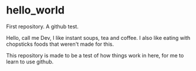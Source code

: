 # hello_world
First repository. A github test.

Hello, call me Dev, I like instant soups, tea and coffee. 
I also like eating with chopsticks foods that weren't made for this.

This repository is made to be a test of how things work in here, for me to learn to use github.
